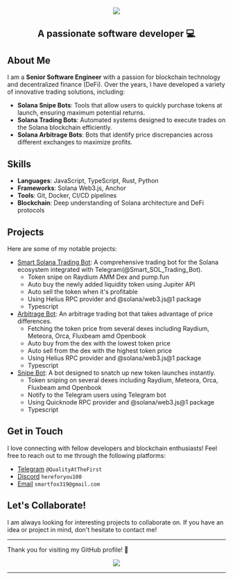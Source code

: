 <!-- <img align="right" src="https://visitor-badge.laobi.icu/badge?page_id=salesp07.salesp07" /> -->

<h1 align="center">
    <img src="https://readme-typing-svg.herokuapp.com/?font=Righteous&size=35&center=true&vCenter=true&width=500&height=70&duration=4000&lines=Hi+There!+👋;" />
</h1>

<h2 align="center">A passionate software developer 💻</h2>

## About Me

I am a **Senior Software Engineer** with a passion for blockchain technology and decentralized finance (DeFi). Over the years, I have developed a variety of innovative trading solutions, including:

- **Solana Snipe Bots**: Tools that allow users to quickly purchase tokens at launch, ensuring maximum potential returns.
- **Solana Trading Bots**: Automated systems designed to execute trades on the Solana blockchain efficiently.
- **Solana Arbitrage Bots**: Bots that identify price discrepancies across different exchanges to maximize profits.

## Skills

- **Languages**: JavaScript, TypeScript, Rust, Python
- **Frameworks**: Solana Web3.js, Anchor
- **Tools**: Git, Docker, CI/CD pipelines
- **Blockchain**: Deep understanding of Solana architecture and DeFi protocols

## Projects

Here are some of my notable projects:

- [Smart Solana Trading Bot](): A comprehensive trading bot for the Solana ecosystem integrated with Telegram(@Smart_SOL_Trading_Bot).
  - Token snipe on Raydium AMM Dex and pump.fun
  - Auto buy the newly added liquidity token using Jupiter API
  - Auto sell the token when it's profitable
  - Using Helius RPC provider and @solana/web3.js@1 package
  - Typescript
- [Arbitrage Bot](): An arbitrage trading bot that takes advantage of price differences.
  - Fetching the token price from several dexes including Raydium, Meteora, Orca, Fluxbeam amd Openbook
  - Auto buy from the dex with the lowest token price
  - Auto sell from the dex with the highest token price
  - Using Helius RPC provider and @solana/web3.js@1 package
  - Typescript
- [Snipe Bot](): A bot designed to snatch up new token launches instantly.
  - Token sniping on several dexes including Raydium, Meteora, Orca, Fluxbeam amd Openbook
  - Notify to the Telegram users using Telegram bot
  - Using Quicknode RPC provider and @solana/web3.js@1 package
  - Typescript

## Get in Touch

I love connecting with fellow developers and blockchain enthusiasts! Feel free to reach out to me through the following platforms:

<!-- - [LinkedIn](your-linkedin-profile) -->
- [Telegram](https://web.telegram.org/k/#@QualityAtTheFirst) `@QualityAtTheFirst`
- [Discord]() `hereforyou100`
- [Email](mailto:smartfox319@gmail.com) `smartfox319@gmail.com`

## Let's Collaborate!

I am always looking for interesting projects to collaborate on. If you have an idea or project in mind, don't hesitate to contact me!

---

Thank you for visiting my GitHub profile! 🚀

<div align="center"> 
<!--   <a href="mailto:pedro.sales.muniz@gmail.com"> -->
  <a href="mailto:smartfox319@gmail.com">
    <img src="https://img.shields.io/badge/Gmail-333333?style=for-the-badge&logo=gmail&logoColor=red" />
  </a>
</div>

<hr/>
